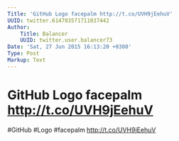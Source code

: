 ```yaml
---
Title: 'GitHub Logo facepalm http://t.co/UVH9jEehuV'
UUID: twitter.614783571711037442
Author:
    Title: Balancer
    UUID: twitter.user.balancer73
Date: 'Sat, 27 Jun 2015 16:13:20 +0300'
Type: Post
Markup: Text
---
```


# GitHub Logo facepalm http://t.co/UVH9jEehuV

#GitHub #Logo #facepalm http://t.co/UVH9jEehuV